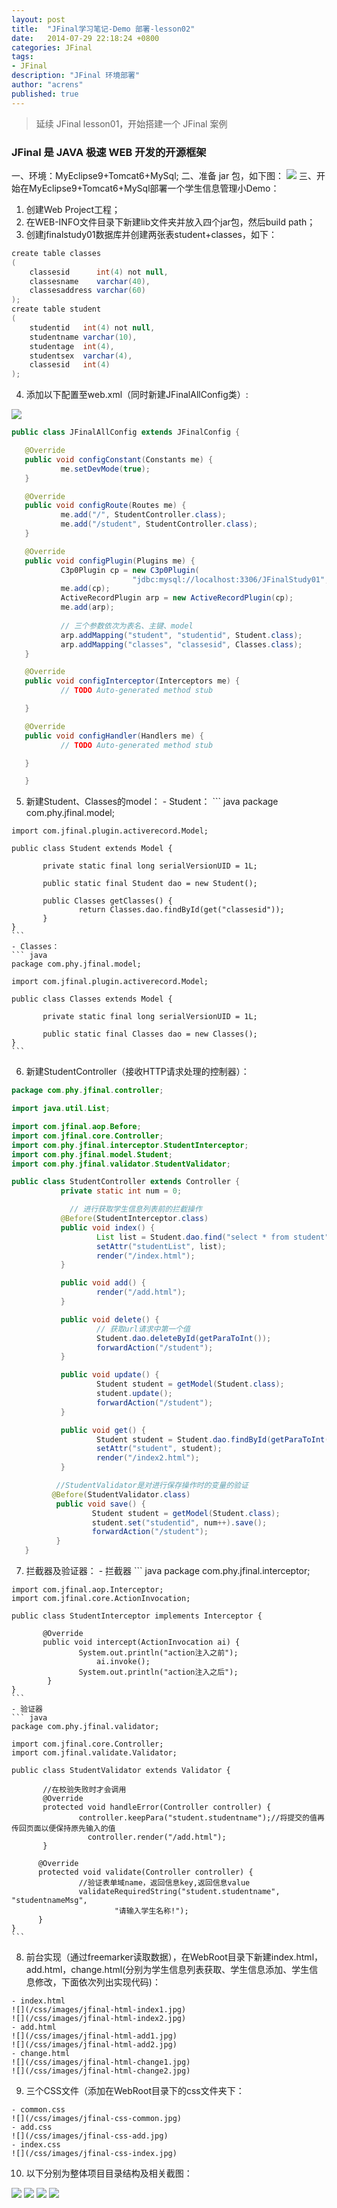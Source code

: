 ```yaml
---
layout: post
title:  "JFinal学习笔记-Demo 部署-lesson02"
date:   2014-07-29 22:18:24 +0800
categories: JFinal
tags: 
- JFinal
description: "JFinal 环境部署"
author: "acrens"
published: true
---
```

> 延续 JFinal lesson01，开始搭建一个 JFinal 案例
<!--more-->

### JFinal 是 JAVA 极速 WEB 开发的开源框架
一、环境：MyEclipse9+Tomcat6+MySql;
二、准备 jar 包，如下图：
![](/css/images/jfinal-jar.jpg)
三、开始在MyEclipse9+Tomcat6+MySql部署一个学生信息管理小Demo：

  1. 创建Web Project工程；
  2. 在WEB-INFO文件目录下新建lib文件夹并放入四个jar包，然后build path；
  3. 创建jfinalstudy01数据库并创建两张表student+classes，如下：
  ``` java
  create table classes
  (
      classesid      int(4) not null,
      classesname    varchar(40),
      classesaddress varchar(60)
  );
  create table student
  (
      studentid   int(4) not null,
      studentname varchar(10),
      studentage  int(4),
      studentsex  varchar(4),
      classesid   int(4)
  );
  ```
  4. 添加以下配置至web.xml（同时新建JFinalAllConfig类）:

  ![](/css/images/jfinal-allconfig.jpg)
  ``` java
  public class JFinalAllConfig extends JFinalConfig {

     @Override
     public void configConstant(Constants me) {
             me.setDevMode(true);
     }

     @Override
     public void configRoute(Routes me) {
             me.add("/", StudentController.class);
             me.add("/student", StudentController.class);
     }

     @Override
     public void configPlugin(Plugins me) {
             C3p0Plugin cp = new C3p0Plugin(
                             "jdbc:mysql://localhost:3306/JFinalStudy01", "root", "");
             me.add(cp);
             ActiveRecordPlugin arp = new ActiveRecordPlugin(cp);
             me.add(arp);
          
             // 三个参数依次为表名、主键、model
             arp.addMapping("student", "studentid", Student.class);
             arp.addMapping("classes", "classesid", Classes.class);
     }

     @Override
     public void configInterceptor(Interceptors me) {
             // TODO Auto-generated method stub

     }

     @Override
     public void configHandler(Handlers me) {
             // TODO Auto-generated method stub

     }

     }
  ```
  5. 新建Student、Classes的model：
    - Student：
    ``` java
    package com.phy.jfinal.model;

    import com.jfinal.plugin.activerecord.Model;

    public class Student extends Model {

           private static final long serialVersionUID = 1L;
        
           public static final Student dao = new Student();

           public Classes getClasses() {
                   return Classes.dao.findById(get("classesid"));
           }
    }
    ```
    - Classes：
    ``` java
    package com.phy.jfinal.model;

    import com.jfinal.plugin.activerecord.Model;

    public class Classes extends Model {
            
           private static final long serialVersionUID = 1L;
        
           public static final Classes dao = new Classes();
    }
    ```
  6. 新建StudentController（接收HTTP请求处理的控制器）：
  ``` java
  package com.phy.jfinal.controller;

  import java.util.List;

  import com.jfinal.aop.Before;
  import com.jfinal.core.Controller;
  import com.phy.jfinal.interceptor.StudentInterceptor;
  import com.phy.jfinal.model.Student;
  import com.phy.jfinal.validator.StudentValidator;

  public class StudentController extends Controller {
             private static int num = 0;

               // 进行获取学生信息列表前的拦截操作
             @Before(StudentInterceptor.class)
             public void index() {
                     List list = Student.dao.find("select * from student");
                     setAttr("studentList", list);
                     render("/index.html");
             }

             public void add() {
                     render("/add.html");
             }

             public void delete() {
                     // 获取url请求中第一个值
                     Student.dao.deleteById(getParaToInt());
                     forwardAction("/student");
             }

             public void update() {
                     Student student = getModel(Student.class);
                     student.update();
                     forwardAction("/student");
             }

             public void get() {
                     Student student = Student.dao.findById(getParaToInt());
                     setAttr("student", student);
                     render("/index2.html");
             }

            //StudentValidator是对进行保存操作时的变量的验证
           @Before(StudentValidator.class)
            public void save() {
                    Student student = getModel(Student.class);
                    student.set("studentid", num++).save();
                    forwardAction("/student");
            }
     }
  ```
  7. 拦截器及验证器：
    - 拦截器
    ``` java
    package com.phy.jfinal.interceptor;

    import com.jfinal.aop.Interceptor;
    import com.jfinal.core.ActionInvocation;

    public class StudentInterceptor implements Interceptor {

           @Override
           public void intercept(ActionInvocation ai) {
                   System.out.println("action注入之前");
                       ai.invoke();
                   System.out.println("action注入之后");
            }
    }
    ```
    - 验证器
    ``` java
    package com.phy.jfinal.validator;

    import com.jfinal.core.Controller;
    import com.jfinal.validate.Validator;

    public class StudentValidator extends Validator {

           //在校验失败时才会调用
           @Override
           protected void handleError(Controller controller) {
                   controller.keepPara("student.studentname");//将提交的值再传回页面以便保持原先输入的值
                     controller.render("/add.html");
           }

          @Override
          protected void validate(Controller controller) {
                   //验证表单域name，返回信息key,返回信息value
                   validateRequiredString("student.studentname", "studentnameMsg",
                           "请输入学生名称!");
          }
    }
    ```
  8. 前台实现（通过freemarker读取数据），在WebRoot目录下新建index.html，add.html，change.html(分别为学生信息列表获取、学生信息添加、学生信息修改，下面依次列出实现代码)：

    - index.html
    ![](/css/images/jfinal-html-index1.jpg)
    ![](/css/images/jfinal-html-index2.jpg)
    - add.html
    ![](/css/images/jfinal-html-add1.jpg)
    ![](/css/images/jfinal-html-add2.jpg)
    - change.html
    ![](/css/images/jfinal-html-change1.jpg)
    ![](/css/images/jfinal-html-change2.jpg)
  9. 三个CSS文件（添加在WebRoot目录下的css文件夹下：

    - common.css
    ![](/css/images/jfinal-css-common.jpg)
    - add.css
    ![](/css/images/jfinal-css-add.jpg)
    - index.css
    ![](/css/images/jfinal-css-index.jpg)
  10. 以下分别为整体项目目录结构及相关截图：

  ![](/css/images/jfinal-root.jpg)
  ![](/css/images/jfinal-page1.jpg)
  ![](/css/images/jfinal-page2.jpg)
  ![](/css/images/jfinal-page3.jpg)